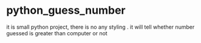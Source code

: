 # python_guess_number
it is small python project, there is no any styling . it will tell whether number guessed is  greater than computer or not
